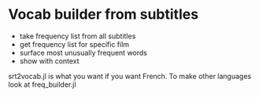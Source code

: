 # Vocab builder from subtitles

- take frequency list from all subtitles
- get frequency list for specific film
- surface most unusually frequent words
- show with context


srt2vocab.jl is what you want if you want French. To make other languages look at freq_builder.jl
